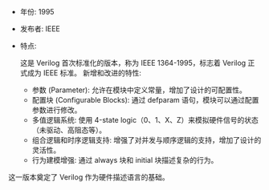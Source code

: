- 年份: 1995
- 发布者: IEEE
- 特点:

    这是 Verilog 首次标准化的版本，称为 IEEE 1364-1995，标志着 Verilog 正式成为 IEEE 标准。
新增和改进的特性:
    - 参数 (Parameter): 允许在模块中定义常量，增加了设计的可配置性。
    - 配置块 (Configurable Blocks): 通过 defparam 语句，模块可以通过配置参数进行修改。
    - 多值逻辑系统: 使用 4-state logic（0、1、X、Z）来模拟硬件信号的状态（未驱动、高阻态等）。
    - 组合逻辑和时序逻辑支持: 增强了对并发与顺序逻辑的支持，增加了设计的灵活性。
    - 行为建模增强: 通过 always 块和 initial 块描述复杂的行为。

这一版本奠定了 Verilog 作为硬件描述语言的基础。
